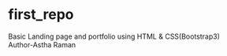 # first_repo
Basic Landing page and portfolio using HTML &amp; CSS(Bootstrap3)<br>
Author-Astha Raman
